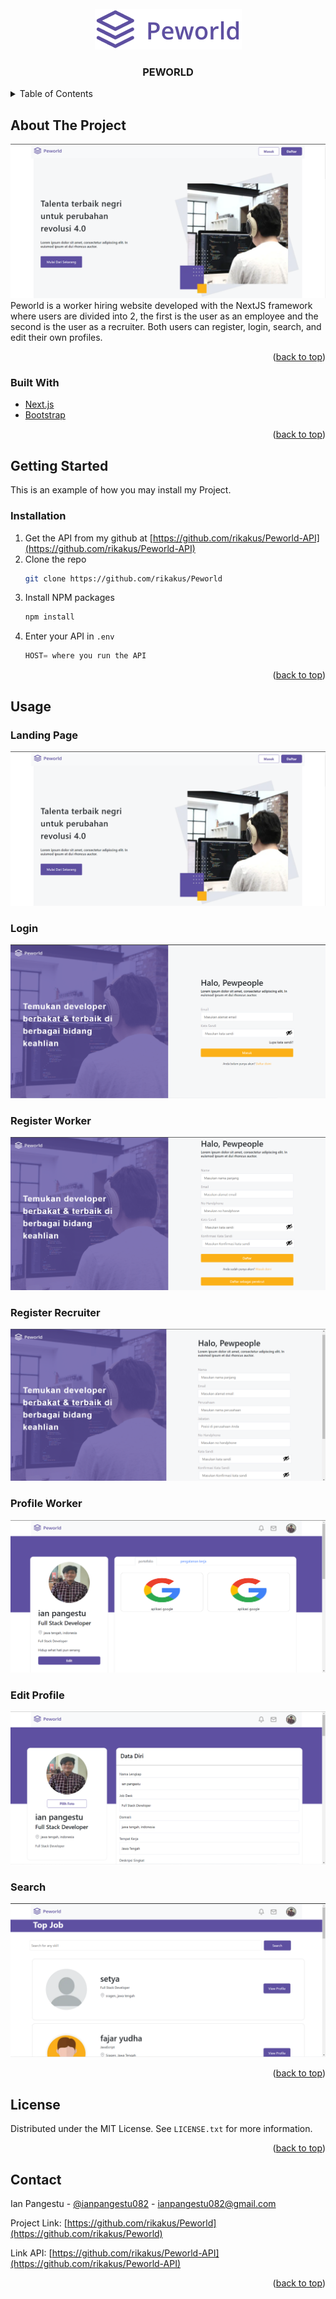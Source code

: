 <div id="top"></div>



<!-- PROJECT LOGO -->
<br />
<div align="center">
  <a href="https://github.com/rikakus/Peworld">
    <img src="/public/peworldLogo.png" alt="Logo">
  </a>

<h3 align="center">PEWORLD</h3>
</div>



<!-- TABLE OF CONTENTS -->
<details>
  <summary>Table of Contents</summary>
  <ol>
    <li>
      <a href="#about-the-project">About The Project</a>
      <ul>
        <li><a href="#built-with">Built With</a></li>
      </ul>
    </li>
    <li>
      <a href="#getting-started">Getting Started</a>
      <ul>
        <li><a href="#installation">Installation</a></li>
      </ul>
    </li>
    <li><a href="#usage">Usage</a></li>
    <li><a href="#license">License</a></li>
    <li><a href="#contact">Contact</a></li>
  </ol>
</details>



<!-- ABOUT THE PROJECT -->
## About The Project

![Landing Page](/public/peworld.png)
Peworld is a worker hiring website developed with the NextJS framework where users are divided into 2, the first is the user as an employee and the second is the user as a recruiter. Both users can register, login, search, and edit their own profiles.

<p align="right">(<a href="#top">back to top</a>)</p>



### Built With

* [Next.js](https://nextjs.org/)
* [Bootstrap](https://getbootstrap.com)

<p align="right">(<a href="#top">back to top</a>)</p>


<!-- GETTING STARTED -->
## Getting Started

This is an example of how you may install my Project.

### Installation

1. Get the API from my github at [https://github.com/rikakus/Peworld-API](https://github.com/rikakus/Peworld-API)
2. Clone the repo
   ```sh
   git clone https://github.com/rikakus/Peworld
   ```
3. Install NPM packages
   ```sh
   npm install
   ```
4. Enter your API in `.env`
   ```js
   HOST= where you run the API
   ```

<p align="right">(<a href="#top">back to top</a>)</p>


<!-- USAGE EXAMPLES -->
## Usage


### Landing Page

![Landing Page](/public/peworld.png)

### Login

![Login](/public/peworldLogin.png)

### Register Worker

![Register](/public/registerWorker.png)

### Register Recruiter

![Register](/public/registerRecruiter.png)

### Profile Worker

![Recipe](/public/peworldProfile.png)

### Edit Profile

![Recipe](/public/peworldEdit.png)

### Search

![Search](/public/peworldSearch.png)

<p align="right">(<a href="#top">back to top</a>)</p>




<!-- LICENSE -->
## License

Distributed under the MIT License. See `LICENSE.txt` for more information.

<p align="right">(<a href="#top">back to top</a>)</p>



<!-- CONTACT -->
## Contact

Ian Pangestu - [@ianpangestu082](https://twitter.com/ianpangestu082) - ianpangestu082@gmail.com

Project Link: [https://github.com/rikakus/Peworld](https://github.com/rikakus/Peworld)

Link API:  [https://github.com/rikakus/Peworld-API](https://github.com/rikakus/Peworld-API)

<p align="right">(<a href="#top">back to top</a>)</p>

